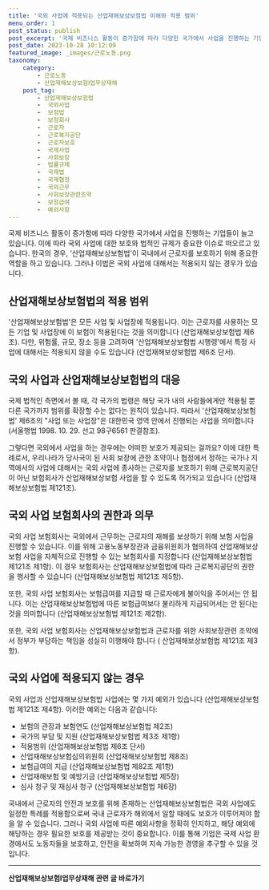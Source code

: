 ```yaml
---
title: '국외 사업에 적용되는 산업재해보상보험법 이해와 적용 범위'
menu_order: 1
post_status: publish
post_excerpt: '국제 비즈니스 활동이 증가함에 따라 다양한 국가에서 사업을 진행하는 기업들이 늘고 있습니다. 이에 따라 국외 사업에 대한 보호와 법적인 규제가 중요한 이슈로 떠오르고 있습니다. 한국의 경우,  산업재해보상보험법 이 국내에서 근로자를 보호하기 위해 중요한 역할을 하고 있습니다. 그러나 이법은 국외 사업에 대해서는 적용되지 않는 경우가 있습니다.'
post_date: 2023-10-28 10:12:09
featured_image: _images/근로노동.png
taxonomy:
    category:
        - 근로노동
        - 산업재해보상보험Ⅰ업무상재해
    post_tag:
        - 산업재해보상보험법
        -  국외사업
        -  보험법
        -  보험회사
        -  근로자
        -  근로복지공단
        -  근로자보호
        -  국제사업
        -  사회보장
        -  법률규제
        -  국제법
        -  국제협정
        -  국외근무
        -  사회보장관련조약
        -  보험급여
        -  예외사항
---
```




국제 비즈니스 활동이 증가함에 따라 다양한 국가에서 사업을 진행하는 기업들이 늘고 있습니다. 이에 따라 국외 사업에 대한 보호와 법적인 규제가 중요한 이슈로 떠오르고 있습니다. 한국의 경우, '산업재해보상보험법'이 국내에서 근로자를 보호하기 위해 중요한 역할을 하고 있습니다. 그러나 이법은 국외 사업에 대해서는 적용되지 않는 경우가 있습니다.

## 산업재해보상보험법의 적용 범위

'산업재해보상보험법'은 모든 사업 및 사업장에 적용됩니다. 이는 근로자를 사용하는 모든 기업 및 사업장에 이 보험이 적용된다는 것을 의미합니다 (산업재해보상보험법 제6조). 다만, 위험률, 규모, 장소 등을 고려하여 '산업재해보상보험법 시행령'에서 특정 사업에 대해서는 적용되지 않을 수도 있습니다 (산업재해보상보험법 제6조 단서).

## 국외 사업과 산업재해보상보험법의 대응

국제 법적인 측면에서 볼 때, 각 국가의 법령은 해당 국가 내의 사람들에게만 적용될 뿐 다른 국가까지 범위를 확장할 수는 없다는 원칙이 있습니다. 따라서 '산업재해보상보험법' 제6조의 "사업 또는 사업장"은 대한민국 영역 안에서 진행되는 사업을 의미합니다 (서울행법 1998. 10. 29. 선고 98구6561 판결참조).

그렇다면 국외에서 사업을 하는 경우에는 어떠한 보호가 제공되는 걸까요? 이에 대한 특례로서, 우리나라가 당사국이 된 사회 보장에 관한 조약이나 협정에서 정하는 국가나 지역에서의 사업에 대해서는 국외 사업에 종사하는 근로자를 보호하기 위해 근로복지공단이 아닌 보험회사가 산업재해보상보험 사업을 할 수 있도록 허가되고 있습니다 (산업재해보상보험법 제121조).

## 국외 사업 보험회사의 권한과 의무

국외 사업 보험회사는 국외에서 근무하는 근로자의 재해를 보상하기 위해 보험 사업을 진행할 수 있습니다. 이를 위해 고용노동부장관과 금융위원회가 협의하여 산업재해보상보험 사업을 자체적으로 진행할 수 있는 보험회사를 지정합니다 (산업재해보상보험법 제121조 제1항). 이 경우 보험회사는 산업재해보상보험법에 따라 근로복지공단의 권한을 행사할 수 있습니다 (산업재해보상보험법 제121조 제5항).

또한, 국외 사업 보험회사는 보험급여를 지급할 때 근로자에게 불이익을 주어서는 안 됩니다. 이는 산업재해보상보험법에 따른 보험급여보다 불리하게 지급되어서는 안 된다는 것을 의미합니다 (산업재해보상보험법 제121조 제2항).

또한, 국외 사업 보험회사는 산업재해보상보험법과 근로자를 위한 사회보장관련 조약에서 정부가 부담하는 책임을 성실히 이행해야 합니다 ( 산업재해보상보험법 제121조 제3항).

## 국외 사업에 적용되지 않는 경우

국외 사업과 산업재해보상보험법 사업에는 몇 가지 예외가 있습니다 (산업재해보상보험법 제121조 제4항). 이러한 예외는 다음과 같습니다:

- 보험의 관장과 보험연도 (산업재해보상보험법 제2조)
- 국가의 부담 및 지원 (산업재해보상보험법 제3조 제1항)
- 적용범위 (산업재해보상보험법 제6조 단서)
- 산업재해보상보험심의위원회 (산업재해보상보험법 제8조) 
- 보험급여의 지급 (산업재해보상보험법 제82조 제1항)
- 산업재해보험 및 예방기금 (산업재해보상보험법 제5장)
- 심사 청구 및 재심사 청구 (산업재해보상보험법 제6장)

국내에서 근로자의 안전과 보호를 위해 존재하는 산업재해보상보험법은 국외 사업에도 일정한 특례를 적용함으로써 국내 근로자가 해외에서 일할 때에도 보호가 이루어져야 함을 알 수 있습니다. 그러나 국외 사업에 따른 예외사항을 정확히 인지하고, 해당 예외에 해당하는 경우 필요한 보호를 제공받는 것이 중요합니다. 이를 통해 기업은 국제 사업 환경에서도 노동자들을 보호하고, 안전을 확보하여 지속 가능한 경영을 추구할 수 있을 것입니다.
<!-- wp:separator -->
<hr class="wp-block-separator has-alpha-channel-opacity"/>
<!-- /wp:separator -->

<!-- wp:group {"backgroundColor":"base","layout":{"type":"constrained"}} -->
<div class="wp-block-group has-base-background-color has-background"><!-- wp:paragraph {"align":"center","fontSize":"medium"} -->
<p class="has-text-align-center has-large-font-size"><strong>산업재해보상보험Ⅰ업무상재해 관련 글 바로가기</strong></p>
<!-- /wp:paragraph -->


<!-- wp:latest-posts {"categories":[{"id":10860,"count":19,"description":"","link":"https://uknowlaw.com/category/%ec%82%b0%ec%97%85%ec%9e%ac%ed%95%b4%eb%b3%b4%ec%83%81%eb%b3%b4%ed%97%98%e2%85%b0%ec%97%85%eb%ac%b4%ec%83%81%ec%9e%ac%ed%95%b4/","name":"산업재해보상보험Ⅰ업무상재해","slug":"산업재해보상보험Ⅰ업무상재해","taxonomy":"category","parent":0,"meta":[],"_links":{"self":[{"href":"https://uknowlaw.com/wp-json/wp/v2/categories/10860"}],"collection":[{"href":"https://uknowlaw.com/wp-json/wp/v2/categories"}],"about":[{"href":"https://uknowlaw.com/wp-json/wp/v2/taxonomies/category"}],"wp:post_type":[{"href":"https://uknowlaw.com/wp-json/wp/v2/posts?categories=10860"}],"curies":[{"name":"wp","href":"https://api.w.org/{rel}","templated":true}]}}],"postsToShow":100,"excerptLength":28,"postLayout":"grid","columns":2,"featuredImageAlign":"left","featuredImageSizeSlug":"large","fontSize":18px} /--></div>
<!-- /wp:group -->